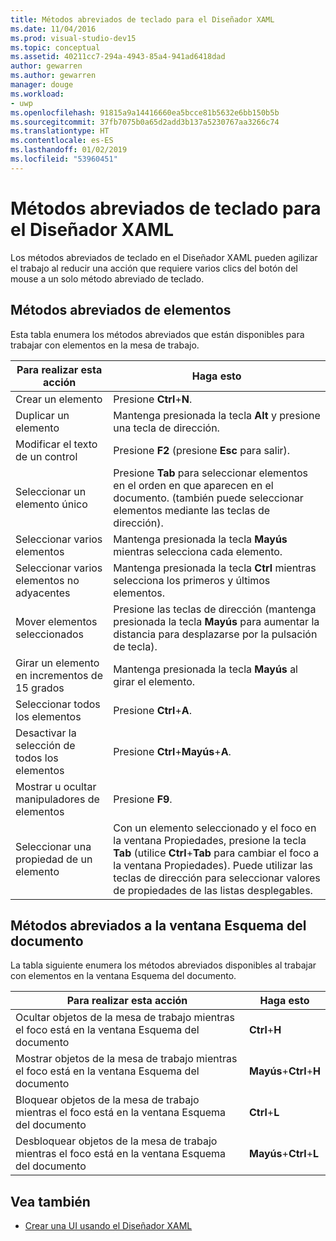 ```yaml
---
title: Métodos abreviados de teclado para el Diseñador XAML
ms.date: 11/04/2016
ms.prod: visual-studio-dev15
ms.topic: conceptual
ms.assetid: 40211cc7-294a-4943-85a4-941ad6418dad
author: gewarren
ms.author: gewarren
manager: douge
ms.workload:
- uwp
ms.openlocfilehash: 91815a9a14416660ea5bcce81b5632e6bb150b5b
ms.sourcegitcommit: 37fb7075b0a65d2add3b137a5230767aa3266c74
ms.translationtype: HT
ms.contentlocale: es-ES
ms.lasthandoff: 01/02/2019
ms.locfileid: "53960451"
---
```

# <a name="keyboard-shortcuts-for-xaml-designer"></a>Métodos abreviados de teclado para el Diseñador XAML

Los métodos abreviados de teclado en el Diseñador XAML pueden agilizar el trabajo al reducir una acción que requiere varios clics del botón del mouse a un solo método abreviado de teclado.

## <a name="element-shortcuts"></a>Métodos abreviados de elementos

Esta tabla enumera los métodos abreviados que están disponibles para trabajar con elementos en la mesa de trabajo.

|**Para realizar esta acción**|**Haga esto**|
| - |-----------------|
|Crear un elemento|Presione **Ctrl**+**N**.|
|Duplicar un elemento|Mantenga presionada la tecla **Alt** y presione una tecla de dirección.|
|Modificar el texto de un control|Presione **F2** (presione **Esc** para salir).|
|Seleccionar un elemento único|Presione **Tab** para seleccionar elementos en el orden en que aparecen en el documento. (también puede seleccionar elementos mediante las teclas de dirección).|
|Seleccionar varios elementos|Mantenga presionada la tecla **Mayús** mientras selecciona cada elemento.|
|Seleccionar varios elementos no adyacentes|Mantenga presionada la tecla **Ctrl** mientras selecciona los primeros y últimos elementos.|
|Mover elementos seleccionados|Presione las teclas de dirección (mantenga presionada la tecla **Mayús** para aumentar la distancia para desplazarse por la pulsación de tecla).|
|Girar un elemento en incrementos de 15 grados|Mantenga presionada la tecla **Mayús** al girar el elemento.|
|Seleccionar todos los elementos|Presione **Ctrl**+**A**.|
|Desactivar la selección de todos los elementos|Presione **Ctrl**+**Mayús**+**A**.|
|Mostrar u ocultar manipuladores de elementos|Presione **F9**.|
|Seleccionar una propiedad de un elemento|Con un elemento seleccionado y el foco en la ventana Propiedades, presione la tecla **Tab** (utilice **Ctrl**+**Tab** para cambiar el foco a la ventana Propiedades). Puede utilizar las teclas de dirección para seleccionar valores de propiedades de las listas desplegables.|

## <a name="document-outline-window-shortcuts"></a>Métodos abreviados a la ventana Esquema del documento

La tabla siguiente enumera los métodos abreviados disponibles al trabajar con elementos en la ventana Esquema del documento.

|**Para realizar esta acción**|**Haga esto**|
| - |-----------------|
|Ocultar objetos de la mesa de trabajo mientras el foco está en la ventana Esquema del documento|**Ctrl**+**H**|
|Mostrar objetos de la mesa de trabajo mientras el foco está en la ventana Esquema del documento|**Mayús**+**Ctrl**+**H**|
|Bloquear objetos de la mesa de trabajo mientras el foco está en la ventana Esquema del documento|**Ctrl**+**L**|
|Desbloquear objetos de la mesa de trabajo mientras el foco está en la ventana Esquema del documento|**Mayús**+**Ctrl**+**L**|

## <a name="see-also"></a>Vea también

- [Crear una UI usando el Diseñador XAML](../designers/creating-a-ui-by-using-xaml-designer-in-visual-studio.md)